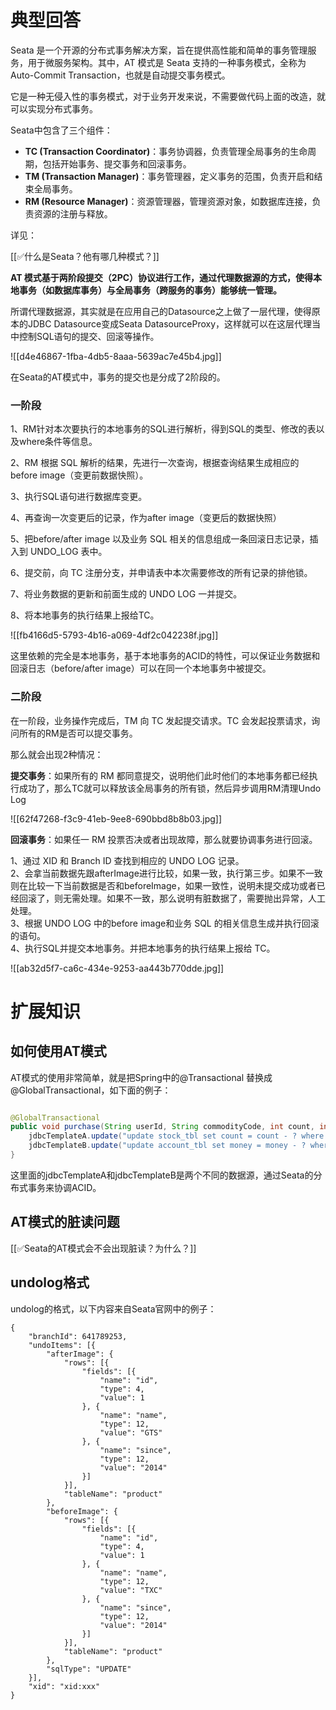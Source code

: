 # 典型回答


Seata 是一个开源的分布式事务解决方案，旨在提供高性能和简单的事务管理服务，用于微服务架构。其中，AT 模式是 Seata 支持的一种事务模式，全称为 Auto-Commit Transaction，也就是自动提交事务模式。



它是一种无侵入性的事务模式，对于业务开发来说，不需要做代码上面的改造，就可以实现分布式事务。



Seata中包含了三个组件：



+ **TC (Transaction Coordinator)**：事务协调器，负责管理全局事务的生命周期，包括开始事务、提交事务和回滚事务。
+ **TM (Transaction Manager)**：事务管理器，定义事务的范围，负责开启和结束全局事务。
+ **RM (Resource Manager)**：资源管理器，管理资源对象，如数据库连接，负责资源的注册与释放。



详见：

[[✅什么是Seata？他有哪几种模式？]]



**AT 模式基于两阶段提交（2PC）协议进行工作，通过代理数据源的方式，使得本地事务（如数据库事务）与全局事务（跨服务的事务）能够统一管理。**



所谓代理数据源，其实就是在应用自己的Datasource之上做了一层代理，使得原本的JDBC Datasource变成Seata DatasourceProxy，这样就可以在这层代理当中控制SQL语句的提交、回滚等操作。



![[d4e46867-1fba-4db5-8aaa-5639ac7e45b4.jpg]]



在Seata的AT模式中，事务的提交也是分成了2阶段的。



### 一阶段


1、RM针对本次要执行的本地事务的SQL进行解析，得到SQL的类型、修改的表以及where条件等信息。



2、RM 根据 SQL 解析的结果，先进行一次查询，根据查询结果生成相应的 before image（变更前数据快照）。



3、执行SQL语句进行数据库变更。



4、再查询一次变更后的记录，作为after image（变更后的数据快照）



5、把before/after image 以及业务 SQL 相关的信息组成一条回滚日志记录，插入到 UNDO_LOG 表中。



6、提交前，向 TC 注册分支，并申请表中本次需要修改的所有记录的排他锁。



7、将业务数据的更新和前面生成的 UNDO LOG 一并提交。



8、将本地事务的执行结果上报给TC。



![[fb4166d5-5793-4b16-a069-4df2c042238f.jpg]]



这里依赖的完全是本地事务，基于本地事务的ACID的特性，可以保证业务数据和回滚日志（before/after image）可以在同一个本地事务中被提交。



### 二阶段


在一阶段，业务操作完成后，TM 向 TC 发起提交请求。TC 会发起投票请求，询问所有的RM是否可以提交事务。



那么就会出现2种情况：



**提交事务**：如果所有的 RM 都同意提交，说明他们此时他们的本地事务都已经执行成功了，那么TC就可以释放该全局事务的所有锁，然后异步调用RM清理Undo Log



![[62f47268-f3c9-41eb-9ee8-690bbd8b8b03.jpg]]



**回滚事务**：如果任一 RM 投票否决或者出现故障，那么就要协调事务进行回滚。



1、通过 XID 和 Branch ID 查找到相应的 UNDO LOG 记录。  
2、会拿当前数据先跟afterImage进行比较，如果一致，执行第三步。如果不一致则在比较一下当前数据是否和beforeImage，如果一致性，说明未提交成功或者已经回滚了，则无需处理。如果不一致，那么说明有脏数据了，需要抛出异常，人工处理。  
3、根据 UNDO LOG 中的before image和业务 SQL 的相关信息生成并执行回滚的语句。  
4、执行SQL并提交本地事务。并把本地事务的执行结果上报给 TC。



![[ab32d5f7-ca6c-434e-9253-aa443b770dde.jpg]]



# 扩展知识


## 如何使用AT模式


AT模式的使用非常简单，就是把Spring中的@Transactional  替换成 @GlobalTransactional，如下面的例子： 



```java

@GlobalTransactional
public void purchase(String userId, String commodityCode, int count, int money) {
    jdbcTemplateA.update("update stock_tbl set count = count - ? where commodity_code = ?", new Object[] {count, commodityCode});
    jdbcTemplateB.update("update account_tbl set money = money - ? where user_id = ?", new Object[] {money, userId});
}
```



这里面的jdbcTemplateA和jdbcTemplateB是两个不同的数据源，通过Seata的分布式事务来协调ACID。



## AT模式的脏读问题


[[✅Seata的AT模式会不会出现脏读？为什么？]]



## undolog格式


undolog的格式，以下内容来自Seata官网中的例子：



```plain
{
	"branchId": 641789253,
	"undoItems": [{
		"afterImage": {
			"rows": [{
				"fields": [{
					"name": "id",
					"type": 4,
					"value": 1
				}, {
					"name": "name",
					"type": 12,
					"value": "GTS"
				}, {
					"name": "since",
					"type": 12,
					"value": "2014"
				}]
			}],
			"tableName": "product"
		},
		"beforeImage": {
			"rows": [{
				"fields": [{
					"name": "id",
					"type": 4,
					"value": 1
				}, {
					"name": "name",
					"type": 12,
					"value": "TXC"
				}, {
					"name": "since",
					"type": 12,
					"value": "2014"
				}]
			}],
			"tableName": "product"
		},
		"sqlType": "UPDATE"
	}],
	"xid": "xid:xxx"
}
```






